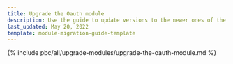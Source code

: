 ```yaml
---
title: Upgrade the Oauth module
description: Use the guide to update versions to the newer ones of the Oauth module.
last_updated: May 20, 2022
template: module-migration-guide-template
---
```


{% include pbc/all/upgrade-modules/upgrade-the-oauth-module.md %} <!-- To edit, see /_includes/pbc/all/upgrade-modules/upgrade-the-oauth-module.md -->
